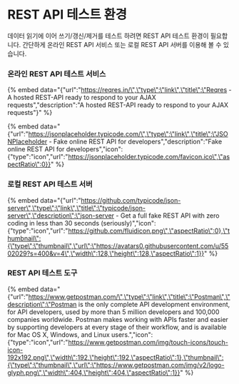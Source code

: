 # REST API 테스트 환경

데이터 읽기에 이어 쓰기/갱신/제거를 테스트 하려면 REST API 테스트 환경이 필요합니다. 간단하게 온라인 REST API 서비스 또는 로컬 REST API 서버를 이용해 볼 수 있습니다.

### 온라인 REST API 테스트 서비스

{% embed data="{\"url\":\"https://reqres.in/\",\"type\":\"link\",\"title\":\"Reqres - A hosted REST-API ready to respond to your AJAX requests\",\"description\":\"A hosted REST-API ready to respond to your AJAX requests\"}" %}

{% embed data="{\"url\":\"https://jsonplaceholder.typicode.com/\",\"type\":\"link\",\"title\":\"JSONPlaceholder - Fake online REST API for developers\",\"description\":\"Fake online REST API for developers\",\"icon\":{\"type\":\"icon\",\"url\":\"https://jsonplaceholder.typicode.com/favicon.ico\",\"aspectRatio\":0}}" %}

### 로컬 REST API 테스트 서버

{% embed data="{\"url\":\"https://github.com/typicode/json-server\",\"type\":\"link\",\"title\":\"typicode/json-server\",\"description\":\"json-server - Get a full fake REST API with zero coding in less than 30 seconds \(seriously\)\",\"icon\":{\"type\":\"icon\",\"url\":\"https://github.com/fluidicon.png\",\"aspectRatio\":0},\"thumbnail\":{\"type\":\"thumbnail\",\"url\":\"https://avatars0.githubusercontent.com/u/5502029?s=400&v=4\",\"width\":128,\"height\":128,\"aspectRatio\":1}}" %}

### REST API 테스트 도구

{% embed data="{\"url\":\"https://www.getpostman.com/\",\"type\":\"link\",\"title\":\"Postman\",\"description\":\"Postman is the only complete API development environment, for API developers, used by more than 5 million developers and 100,000 companies worldwide. Postman makes working with APIs faster and easier by supporting developers at every stage of their workflow, and is available for Mac OS X, Windows, and Linux users.\",\"icon\":{\"type\":\"icon\",\"url\":\"https://www.getpostman.com/img/touch-icons/touch-icon-192x192.png\",\"width\":192,\"height\":192,\"aspectRatio\":1},\"thumbnail\":{\"type\":\"thumbnail\",\"url\":\"https://www.getpostman.com/img/v2/logo-glyph.png\",\"width\":404,\"height\":404,\"aspectRatio\":1}}" %}



